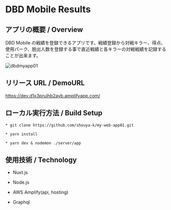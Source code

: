 # DBD Mobile Results

## アプリの概要 / Overview


DBD Mobile の戦績を登録できるアプリです。戦績登録から対戦キラー、得点、使用パーク、脱出人数を登録する事で直近戦績と各キラーの対戦戦績を記録することが出来ます。

![dbdmyapp01](https://user-images.githubusercontent.com/65233189/101480372-f00a0c00-3996-11eb-9ec8-b4cda0715395.gif)

## リリース URL / DemoURL

https://dev.d1x3pruihb2ayb.amplifyapp.com/

## ローカル実行方法 / Build Setup

```
* git clone https://github.com/shouya-k/my-web-app01.git

* yarn install

* yarn dev & nodemon ./server/app

```

## 使用技術 / Technology

- Nuxt.js

- Node.js

- AWS Amplify(api, hosting)

- Graphql

